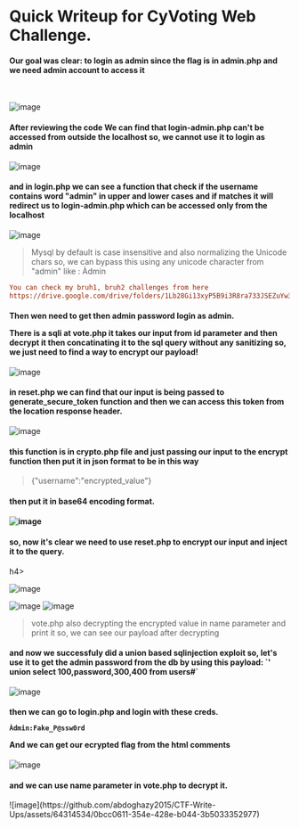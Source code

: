 # Quick Writeup for CyVoting Web Challenge.



#### Our goal was clear: to login as admin since the flag is in admin.php and we need admin account to access it
 <br/>

 ![image](https://github.com/abdoghazy2015/CTF-Write-Ups/assets/64314534/a2445e14-5945-4b6d-9600-130e5a35474a)



<h4>

After reviewing the code We can find that login-admin.php can't be accessed from outside the localhost so, we cannot use it to login as admin
</h4>

![image](https://github.com/abdoghazy2015/CTF-Write-Ups/assets/64314534/824fd688-0158-4a90-ac7c-a0b52bd1b0df)
<h4>

and in login.php we can see a function that check if the username contains word "admin" in upper and lower cases and if matches it will redirect us to login-admin.php which can be accessed only from the localhost
</h4>

![image](https://github.com/abdoghazy2015/CTF-Write-Ups/assets/64314534/3c52ce15-0cc6-4d3d-b1b6-e01043ff0176)

> Mysql by default is case insensitive and also normalizing the Unicode chars so, we can bypass this using any unicode character from "admin" like : Àdmin
```ini
You can check my bruh1, bruh2 challenges from here
https://drive.google.com/drive/folders/1Lb28Gi13xyP5B9i3R8ra733JSEZuYw3K
```

<h4>

Then wen need to get then admin password login as admin.

There is a sqli at vote.php it takes our input from id parameter and then decrypt it then concatinating it to the sql query without any sanitizing so, we just need to find a way to encrypt our payload!
</h4>

![image](https://github.com/abdoghazy2015/CTF-Write-Ups/assets/64314534/6f235006-9b70-4199-ae55-e006e2f159be)

<h4>in reset.php we can find that our input is being passed to generate_secure_token function and then we can access this token from the location response header.</h4>

![image](https://github.com/abdoghazy2015/CTF-Write-Ups/assets/64314534/705e62cc-1bce-4b42-b07d-8d3b2cafd6be)
<h4>
this function is in crypto.php file and just passing our input to the encrypt function then put it in json format to be in this way </h4>

> {"username":"encrypted_value"}

<h4> then put it in base64 encoding format.<h4>


![image](https://github.com/abdoghazy2015/CTF-Write-Ups/assets/64314534/fd9f7189-aabb-48b8-968b-d9789e97022d)

<h4> so, now it's clear we need to use reset.php to encrypt our input and inject it to the query. </h4>h4>

![image](https://github.com/abdoghazy2015/CTF-Write-Ups/assets/64314534/f44c5dd5-de7a-43ec-97ed-a32691a1fdfe)

![image](https://github.com/abdoghazy2015/CTF-Write-Ups/assets/64314534/cb30dba6-1633-4284-82bf-fce95069ee00)
![image](https://github.com/abdoghazy2015/CTF-Write-Ups/assets/64314534/84ff91c7-6fd2-443b-9235-8e8497379ad3)

> vote.php also decrypting the encrypted value in name parameter and print it so, we can see our payload after decrypting

<h4> and now we successfuly did a union based sqlinjection exploit so, let's use it to get the admin password from the db by using this payload: `' union select 100,password,300,400 from users#` </h4>

![image](https://github.com/abdoghazy2015/CTF-Write-Ups/assets/64314534/8e923feb-93b9-4e8a-b424-7eb49abae2c4)

<h4>
then we can go to login.php and login with these creds. 

`Àdmin:Fake_P@ssw0rd`

And we can get our ecrypted flag from the html comments 
</h4>

![image](https://github.com/abdoghazy2015/CTF-Write-Ups/assets/64314534/1d9ec2c4-b357-4f8a-8573-a15adf14b863)

<h4> and we can use name parameter in vote.php to decrypt it. </h4>
![image](https://github.com/abdoghazy2015/CTF-Write-Ups/assets/64314534/0bcc0611-354e-428e-b044-3b5033352977)

